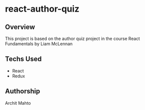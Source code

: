 # react-author-quiz

## Overview

This project is based on the author quiz project in the course React Fundamentals by Liam McLennan

## Techs Used

* React
* Redux

## Authorship

Archit Mahto
